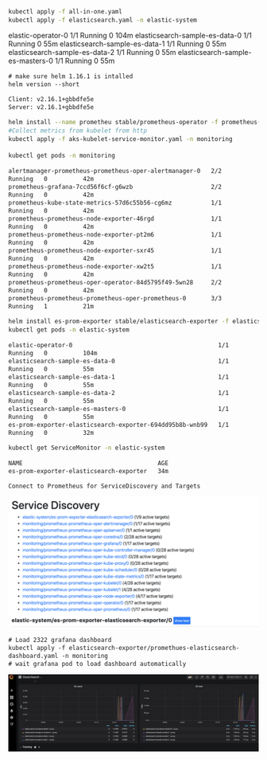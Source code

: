 ```sh
kubectl apply -f all-in-one.yaml
kubectl apply -f elasticsearch.yaml -n elastic-system
```
elastic-operator-0                                         1/1     Running   0          104m
elasticsearch-sample-es-data-0                             1/1     Running   0          55m
elasticsearch-sample-es-data-1                             1/1     Running   0          55m
elasticsearch-sample-es-data-2                             1/1     Running   0          55m
elasticsearch-sample-es-masters-0                          1/1     Running   0          55m

```
# make sure helm 1.16.1 is intalled
helm version --short
```

```
Client: v2.16.1+gbbdfe5e
Server: v2.16.1+gbbdfe5e
```

```bash
helm install --name prometheu stable/prometheus-operator -f prometheus-operator/values.yaml
#Collect metrics from kubelet from http
kubectl apply -f aks-kubelet-service-monitor.yaml -n monitoring

kubectl get pods -n monitoring
```
```
alertmanager-prometheus-prometheus-oper-alertmanager-0   2/2     Running   0          42m
prometheus-grafana-7ccd56f6cf-g6wzb                      2/2     Running   0          42m
prometheus-kube-state-metrics-57d6c55b56-cg6mz           1/1     Running   0          42m
prometheus-prometheus-node-exporter-46rgd                1/1     Running   0          42m
prometheus-prometheus-node-exporter-pt2m6                1/1     Running   0          42m
prometheus-prometheus-node-exporter-sxr45                1/1     Running   0          42m
prometheus-prometheus-node-exporter-xw2t5                1/1     Running   0          42m
prometheus-prometheus-oper-operator-84d5795f49-5wn28     2/2     Running   0          42m
prometheus-prometheus-prometheus-oper-prometheus-0       3/3     Running   1          21m
```

```bash
helm install es-prom-exporter stable/elasticsearch-exporter -f elasticsearc-exporter/values.yaml -n elastic-system
kubectl get pods -n elastic-system
```
```
elastic-operator-0                                         1/1     Running   0          104m
elasticsearch-sample-es-data-0                             1/1     Running   0          55m
elasticsearch-sample-es-data-1                             1/1     Running   0          55m
elasticsearch-sample-es-data-2                             1/1     Running   0          55m
elasticsearch-sample-es-masters-0                          1/1     Running   0          55m
es-prom-exporter-elasticsearch-exporter-694dd95b8b-wnb99   1/1     Running   0          32m
```
```bash
kubectl get ServiceMonitor -n elastic-system
```
```
NAME                                      AGE
es-prom-exporter-elasticsearch-exporter   34m
```

```
Connect to Prometheus for ServiceDiscovery and Targets
```
![alt text](images/prometheus-sd.png "Prometheus Service Discovery Section")

```
# Load 2322 grafana dashboard
kubectl apply -f elasticsearch-exporter/promethues-elasticsearch-dashboard.yaml -n monitoring
# wait grafana pod to load dashboard automatically
```

![alt text](images/grafana-es-dashboard.png "Grafana ElasticSearch Dashboard")

